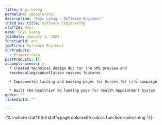 ```yaml
---
title: Enyi Leong
permalink: /people/enyi
description: "Enyi Leong - Software Engineer"
third_nav_title: Software Engineering
staffId: enyi
name: Enyi Leong
joinDate: January 3, 2023
functionId: eng
jobTitle: Software Engineer
curProducts:
  - Primary Care
pastProducts: []
accomplishments: >
  * Created technical design doc for the SMS preview and
  rescheduling/cancellation reasons features

  * Implemented landing and booking pages for Screen for life campaign

  * Built the Healthier SG landing page for Health Appointment System
quote: ""
linkedinId: ""

---
```


{% include staff.html staff=page color=site.colors.function-colors.eng %}
